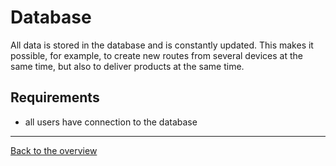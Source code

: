 # Database

All data is stored in the database and is constantly updated. This makes it possible, for example, to create new routes from several devices at the same time, but also to deliver products at the same time.

## Requirements

- all users have connection to the database

---

[Back to the overview](./Index.md)
